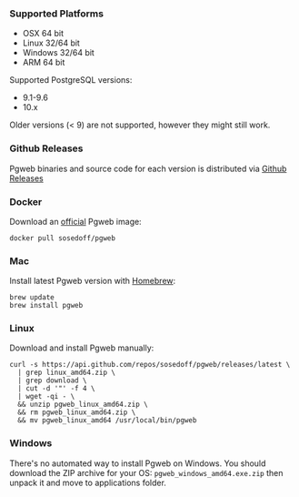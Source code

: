 ### Supported Platforms

- OSX 64 bit
- Linux 32/64 bit
- Windows 32/64 bit
- ARM 64 bit

Supported PostgreSQL versions:

- 9.1-9.6
- 10.x

Older versions (< 9) are not supported, however they might still work.

### Github Releases

Pgweb binaries and source code for each version is distributed via [Github Releases][1]

### Docker

Download an [official][3] Pgweb image:

```
docker pull sosedoff/pgweb
```

### Mac

Install latest Pgweb version with [Homebrew][2]:

```
brew update
brew install pgweb
```

### Linux

Download and install Pgweb manually:

```
curl -s https://api.github.com/repos/sosedoff/pgweb/releases/latest \
  | grep linux_amd64.zip \
  | grep download \
  | cut -d '"' -f 4 \
  | wget -qi - \
  && unzip pgweb_linux_amd64.zip \
  && rm pgweb_linux_amd64.zip \
  && mv pgweb_linux_amd64 /usr/local/bin/pgweb
```

### Windows

There's no automated way to install Pgweb on Windows. You should download
the ZIP archive for your OS: `pgweb_windows_amd64.exe.zip` then unpack it and
move to applications folder.

[1]: https://github.com/sosedoff/pgweb/releases
[2]: http://brew.sh 
[3]: https://hub.docker.com/r/sosedoff/pgweb/